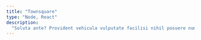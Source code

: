 ```yaml
---
title: "Townsquare"
type: "Node, React"
description:
  "Soluta ante? Provident vehicula vulputate facilisi nihil posuere numquam duis, modi eiusmod varius porro parturient."
---
```

